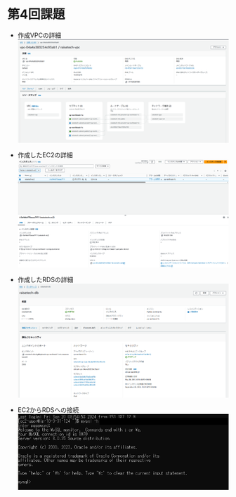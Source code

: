 # 第4回課題

- 作成VPCの詳細
![](image/image01.png)

- 作成したEC2の詳細
![](image/image02.png)

- 作成したRDSの詳細
![](image/image03.png)

- EC2からRDSへの接続
![](image/image04.png)